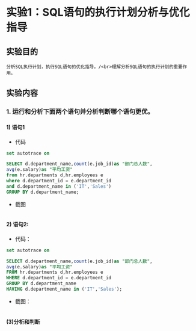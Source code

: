 # 实验1：SQL语句的执行计划分析与优化指导
## 实验目的
```text
分析SQL执行计划，执行SQL语句的优化指导。/<br>理解分析SQL语句的执行计划的重要作用。
```
## 实验内容
### 1. 运行和分析下面两个语句并分析判断哪个语句更优。
#### 1) 语句1
* 代码
```SQL
set autotrace on

SELECT d.department_name,count(e.job_id)as "部门总人数",
avg(e.salary)as "平均工资"
from hr.departments d,hr.employees e
where d.department_id = e.department_id
and d.department_name in ('IT','Sales')
GROUP BY d.department_name;
```
* 截图
```image
```
#### 2) 语句2:
* 代码：
```SQL
set autotrace on

SELECT d.department_name,count(e.job_id)as "部门总人数",
avg(e.salary)as "平均工资"
FROM hr.departments d,hr.employees e
WHERE d.department_id = e.department_id
GROUP BY d.department_name
HAVING d.department_name in ('IT','Sales');
```
* 截图：
```image
```
#### (3)分析和判断
